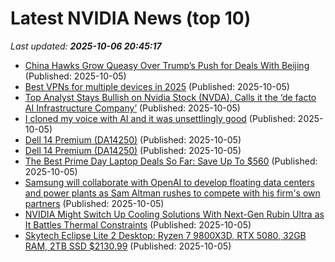# Latest NVIDIA News (top 10)
_Last updated: **2025-10-06 20:45:17**_

- [China Hawks Grow Queasy Over Trump’s Push for Deals With Beijing](https://financialpost.com/pmn/business-pmn/china-hawks-grow-queasy-over-trumps-push-for-deals-with-beijing) (Published: 2025-10-05)
- [Best VPNs for multiple devices in 2025](https://www.androidpolice.com/best-vpn-for-multiple-devices/) (Published: 2025-10-05)
- [Top Analyst Stays Bullish on Nvidia Stock (NVDA), Calls it the ‘de facto AI Infrastructure Company’](https://biztoc.com/x/24a20d62353c8087) (Published: 2025-10-05)
- [I cloned my voice with AI and it was unsettlingly good](https://www.makeuseof.com/ai-voice-clone-chatterbox/) (Published: 2025-10-05)
- [Dell 14 Premium (DA14250)](https://uk.pcmag.com/laptops/160451/dell-14-premium-da14250) (Published: 2025-10-05)
- [Dell 14 Premium (DA14250)](https://me.pcmag.com/en/laptops/32645/dell-14-premium-da14250) (Published: 2025-10-05)
- [The Best Prime Day Laptop Deals So Far: Save Up To $560](https://www.forbes.com/sites/forbes-personal-shopper/2025/10/05/prime-day-laptop-deals/) (Published: 2025-10-05)
- [Samsung will collaborate with OpenAI to develop floating data centers and power plants as Sam Altman rushes to compete with his firm's own partners](https://www.techradar.com/pro/samsung-will-collaborate-with-openai-to-develop-floating-data-centers-and-power-plants-as-sam-altman-rushes-to-compete-with-his-firms-own-partners) (Published: 2025-10-05)
- [NVIDIA Might Switch Up Cooling Solutions With Next-Gen Rubin Ultra as It Battles Thermal Constraints](https://wccftech.com/nvidia-might-switch-cooling-solutions-with-rubin-ultra/) (Published: 2025-10-05)
- [Skytech Eclipse Lite 2 Desktop: Ryzen 7 9800X3D, RTX 5080, 32GB RAM, 2TB SSD $2130.99](https://slickdeals.net/f/18664246-skytech-eclipse-lite-2-desktop-ryzen-7-9800x3d-rtx-5080-32gb-ram-2tb-ssd-2130-99) (Published: 2025-10-05)
